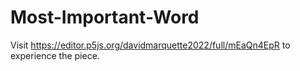 # Most-Important-Word

Visit https://editor.p5js.org/davidmarquette2022/full/mEaQn4EpR to experience the piece.
